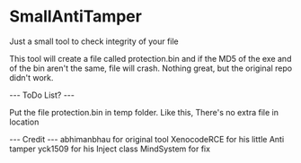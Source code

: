# SmallAntiTamper
Just a small tool to check integrity of your file

This tool will create a file called protection.bin and if the MD5 of the exe and of the bin aren't the same, file will crash. Nothing great, 
but the original repo didn't work. 

--- ToDo List? ---

Put the file protection.bin in temp folder. Like this, There's no extra file in location

--- Credit ---
abhimanbhau for original tool
XenocodeRCE for his little Anti tamper
yck1509 for his Inject class
MindSystem for fix
